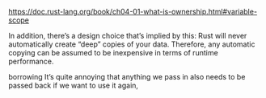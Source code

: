 https://doc.rust-lang.org/book/ch04-01-what-is-ownership.html#variable-scope

In addition, there’s a design choice that’s implied by this: Rust will never automatically create “deep” copies of your data. Therefore, any automatic copying can be assumed to be inexpensive in terms of runtime performance.

borrowing
It’s quite annoying that anything we pass in also needs to be passed back if we want to use it again,
